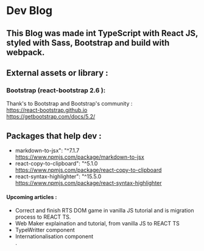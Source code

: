 # Dev Blog  
  
## This Blog was made int TypeScript with React JS, styled with Sass, Bootstrap and build with webpack.  
  
## External assets or library :  
  
### Bootstrap (react-bootstrap 2.6 ):  
Thank's to Bootstrap and Bootstrap's community :  
https://react-bootstrap.github.io  
https://getbootstrap.com/docs/5.2/  
  
## Packages that help dev :  
- markdown-to-jsx": "^7.1.7   
https://www.npmjs.com/package/markdown-to-jsx  
- react-copy-to-clipboard": "^5.1.0  
https://www.npmjs.com/package/react-copy-to-clipboard  
- react-syntax-highlighter": "^15.5.0  
https://www.npmjs.com/package/react-syntax-highlighter  
   
   
#### Upcoming articles :  
- Correct and finish RTS DOM game in vanilla JS tutorial and is migration process to REACT TS.  
- Web Maker explaination and tutorial, from vanilla JS to REACT TS  
- TypeWritter component   
- Internationalisation component   
.  